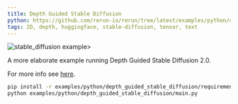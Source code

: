 ```yaml
---
title: Depth Guided Stable Diffusion
python: https://github.com/rerun-io/rerun/tree/latest/examples/python/depth_guided_stable_diffusion/main.py
tags: 2D, depth, huggingface, stable-diffusion, tensor, text
---
```


![stable_diffusion example>](https://static.rerun.io/baa0cc2f1f1c991a7c6823560524cc1c9d6f11f1_stable_diffusion1.png)

A more elaborate example running Depth Guided Stable Diffusion 2.0.

For more info see [here](https://github.com/Stability-AI/stablediffusion).

```bash
pip install -r examples/python/depth_guided_stable_diffusion/requirements.txt
python examples/python/depth_guided_stable_diffusion/main.py
```
